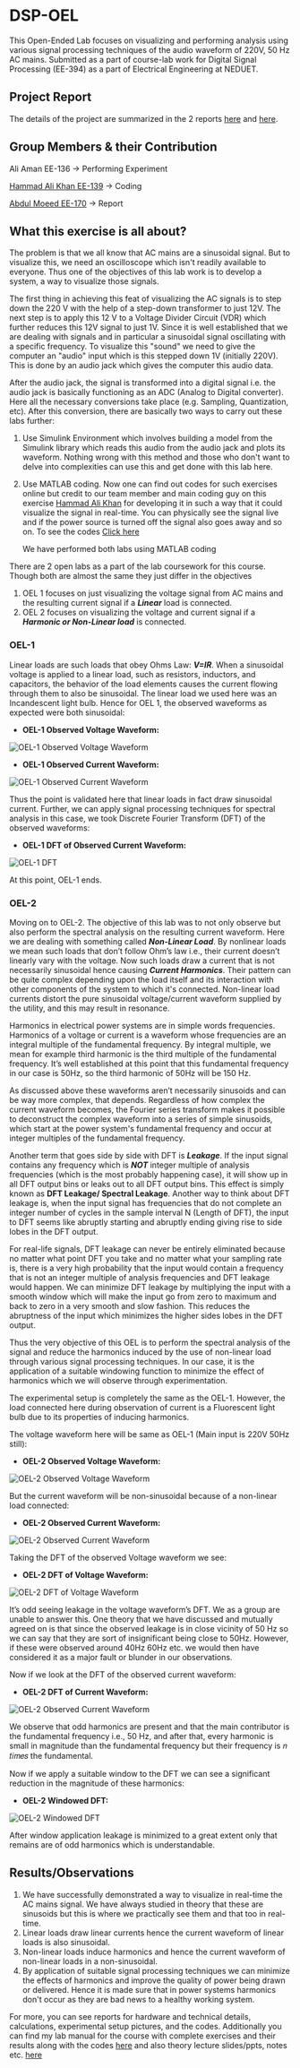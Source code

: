# DSP-OEL
This Open-Ended Lab focuses on visualizing and performing analysis using various signal processing techniques of the audio waveform of 220V, 50 Hz AC mains. Submitted as a part of course-lab work for Digital Signal Processing (EE-394) as a part of Electrical Engineering at NEDUET.

## Project Report
The details of the project are summarized in the 2 reports [here](https://github.com/moeed17/DSP-OEL/blob/main/DSP_OpenEnded_1.pdf) and [here](https://github.com/moeed17/DSP-OEL/blob/main/DSP_OpenEnded_2.pdf).

## Group Members & their Contribution
Ali Aman EE-136 -> Performing Experiment

[Hammad Ali Khan EE-139](https://github.com/hammaad2002) -> Coding 

[Abdul Moeed EE-170](https://github.com/moeed17) -> Report 

## What this exercise is all about?
The problem is that we all know that AC mains are a sinusoidal signal. But to visualize this, we need an oscilloscope which isn't readily available to everyone. Thus one of the objectives of this lab work is to develop a system, a way to visualize those signals.

The first thing in achieving this feat of visualizing the AC signals is to step down the 220 V with the help of a step-down transformer to just 12V. The next step is to apply this 12 V to a Voltage Divider Circuit (VDR) which further reduces this 12V signal to just 1V. Since it is well established that we are dealing with signals and in particular a sinusoidal signal oscillating with a specific frequency. To visualize this "sound" we need to give the computer an "audio" input which is this stepped down 1V (initially 220V). This is done by an audio jack which gives the computer this audio data.

After the audio jack, the signal is transformed into a digital signal i.e. the audio jack is basically functioning as an ADC (Analog to Digital converter). Here all the necessary conversions take place (e.g. Sampling, Quantization, etc).
After this conversion, there are basically two ways to carry out these labs further:
1) Use Simulink Environment which involves building a model from the Simulink library which reads this audio from the audio jack and plots its waveform. Nothing wrong with this method and those who don't want to delve into complexities can use this and get done with this lab here.

2) Use MATLAB coding. Now one can find out codes for such exercises online but credit to our team member and main coding guy on this exercise [Hammad Ali Khan](https://github.com/hammaad2002) for developing it in such a way that it could visualize the signal in real-time. You can physically see the signal live and if the power source is turned off the signal also goes away and so on.
To see the codes [Click here](https://github.com/moeed17/DSP-OEL/tree/main/Open%20Ended)

      We have performed both labs using MATLAB coding
 
There are 2 open labs as a part of the lab coursework for this course. Though both are almost the same they just differ in the objectives
1) OEL 1 focuses on just visualizing the voltage signal from AC mains and the resulting current signal if a ***Linear*** load is connected.
2) OEL 2 focuses on visualizing the voltage and current signal if a ***Harmonic or Non-Linear load*** is connected.

### OEL-1
Linear loads are such loads that obey Ohms Law: ***V=IR***. When a sinusoidal voltage is applied to a linear load, such as resistors, inductors, and capacitors, the behavior of the load elements causes the current flowing through them to also be sinusoidal. The linear load we used here was an Incandescent light bulb.
Hence for OEL 1, the observed waveforms as expected were both sinusoidal:

- **OEL-1 Observed Voltage Waveform:**

 ![OEL-1 Observed Voltage Waveform](https://github.com/moeed17/DSP-OEL/blob/main/Images/OEL-Voltage%20Waveform.jpg)


- **OEL-1 Observed Current Waveform:**

 ![OEL-1 Observed Current Waveform](https://github.com/moeed17/DSP-OEL/blob/main/Images/OEL-1%20Current%20Waveform.jpg)

Thus the point is validated here that linear loads in fact draw sinusoidal current. Further, we can apply signal processing techniques for spectral analysis in this case, we took Discrete Fourier Transform (DFT) of the observed waveforms:

- **OEL-1 DFT of Observed Current Waveform:**

 ![OEL-1 DFT](https://github.com/moeed17/DSP-OEL/blob/main/Images/OEL-1%20DFT.jpg)

At this point, OEL-1 ends. 

### OEL-2
Moving on to OEL-2.
The objective of this lab was to not only observe but also perform the spectral analysis on the resulting current waveform. Here we are dealing with something called ***Non-Linear Load***. By nonlinear loads we mean such loads that don’t follow Ohm’s law i.e., their current doesn’t linearly vary with the voltage. Now such loads draw a current that is not necessarily sinusoidal hence causing ***Current Harmonics***. Their pattern can be quite complex depending upon the load itself and its interaction with other components of the system to which it's connected.
Non-linear load currents distort the pure sinusoidal voltage/current waveform supplied by the utility, and this may result in resonance.

Harmonics in electrical power systems are in simple words frequencies. Harmonics of a voltage or current is a waveform whose frequencies are an integral multiple of the fundamental frequency. By integral multiple, we mean for example third harmonic is the third multiple of the fundamental frequency. It’s well established at this point that this fundamental frequency in our case is 50Hz, so the third harmonic of 50Hz will be 150 Hz.

As discussed above these waveforms aren’t necessarily sinusoids and can be way more complex, that depends. Regardless of how complex the current waveform becomes, the Fourier series transform makes it possible to deconstruct the complex waveform into a series of simple sinusoids, which start at the power system's fundamental frequency and occur at integer multiples of the fundamental frequency.

Another term that goes side by side with DFT is ***Leakage***. If the input signal contains any frequency which is ***NOT*** integer multiple of analysis frequencies (which is the most probably happening case), it will show up in all DFT output bins or leaks out to all DFT output bins. This effect is simply known as **DFT Leakage/ Spectral Leakage**.
Another way to think about DFT leakage is, when the input signal has frequencies that do not complete an integer number of cycles in the sample interval N (Length of DFT), the input to DFT seems like abruptly starting and abruptly ending giving rise to side lobes in the DFT output.

For real-life signals, DFT leakage can never be entirely eliminated because no matter what point DFT you take and no matter what your sampling rate is, there is a very high probability that the input would contain a frequency that is not an integer multiple of analysis frequencies and DFT leakage would happen. We 
can minimize DFT leakage by multiplying the input with a smooth window which will make the input go from zero to maximum and back to zero in a very smooth and slow fashion. This reduces the abruptness of the input which minimizes the higher sides lobes in the DFT output.

Thus the very objective of this OEL is to perform the spectral analysis of the signal and reduce the harmonics induced by the use of non-linear load through various signal processing techniques. In our case, it is the application of a suitable windowing function to minimize the effect of harmonics which we will observe through experimentation.

The experimental setup is completely the same as the OEL-1. However, the load connected here during observation of current is a Fluorescent light bulb due to its properties of inducing harmonics.

The voltage waveform here will be same as OEL-1 (Main input is 220V 50Hz still):
- **OEL-2 Observed Voltage Waveform:**

 ![OEL-2 Observed Voltage Waveform](https://github.com/moeed17/DSP-OEL/blob/main/Images/OEL-Voltage%20Waveform.jpg)
 
 But the current waveform will be non-sinusoidal because of a non-linear load connected:
 - **OEL-2 Observed Current Waveform:**

 ![OEL-2 Observed Current Waveform](https://github.com/moeed17/DSP-OEL/blob/main/Images/OEL-2%20Current.jpg)
 
 Taking the DFT of the observed Voltage waveform we see:
- **OEL-2 DFT of Voltage Waveform:**

 ![OEL-2 DFT of Voltage Waveform](https://github.com/moeed17/DSP-OEL/blob/main/Images/OEL-2%20DFT.jpg)
 
It’s odd seeing leakage in the voltage waveform’s DFT. We as a group are unable to answer this. One theory that we have discussed and mutually agreed on is that since the observed leakage is in close vicinity of 50 Hz so we can say that they are sort of insignificant being close to 50Hz. However, if these 
were observed around 40Hz 60Hz etc. we would then have considered it as a major fault or blunder in our observations.

 
 Now if we look at the DFT of the observed current waveform:
 - **OEL-2 DFT of Current Waveform:**

 ![OEL-2 Observed Current Waveform](https://github.com/moeed17/DSP-OEL/blob/main/Images/OEL-2%20Current%20DFT.jpg)
 
We observe that odd harmonics are present and that the main contributor is the fundamental frequency i.e., 50 Hz, and after that, every harmonic is small in magnitude than the fundamental frequency but their frequency is 𝑛 𝑡𝑖𝑚𝑒𝑠 the fundamental.

Now if we apply a suitable window to the DFT we can see a significant reduction in the magnitude of these harmonics:
- **OEL-2 Windowed DFT:**

 ![OEL-2 Windowed DFT](https://github.com/moeed17/DSP-OEL/blob/main/Images/OEL-2%20Current%20DFT%20Windowed.jpg)

After window application leakage is minimized to a great extent only that remains are of odd harmonics which is understandable.

## Results/Observations
1) We have successfully demonstrated a way to visualize in real-time the AC mains signal. We have always studied in theory that these are sinusoids but this is where we practically see them and that too in real-time.
2) Linear loads draw linear currents hence the current waveform of linear loads is also sinusoidal.
3) Non-linear loads induce harmonics and hence the current waveform of non-linear loads in a non-sinusoidal.
4) By application of suitable signal processing techniques we can minimize the effects of harmonics and improve the quality of power being drawn or delivered. Hence it is made sure that in power systems harmonics don't occur as they are bad news to a healthy working system.
 
For more, you can see reports for hardware and technical details, calculations, experimental setup pictures, and the codes. 
Additionally you can find my lab manual for the course with complete exercises and their results along with the codes [here](https://github.com/moeed17/DSP-OEL/tree/main/DSP%20Lab%20Codes) and also theory lecture slides/ppts, notes etc. [here](https://drive.google.com/drive/folders/1i9jw4DORXgaRWLRP4X2hMhOXINS4etxQ)
